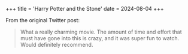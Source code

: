 +++
title = 'Harry Potter and the Stone'
date = 2024-08-04
+++

<!--more-->

From the original Twitter post: 

> What a really charming movie. The amount of time and effort that must have gone into this is crazy, and it was super fun to watch. Would definitely recommend.